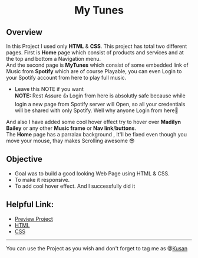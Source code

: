 
<h1 align="center">My Tunes</h1>

## Overview

In this Project I used only **HTML** & **CSS**. This project has total two different pages. First is **Home** page which consist of products and services and at the top and bottom a Navigation menu. <br>And the second page is **MyTunes** which consist of some embedded link of Music from **Spotify** which are of course Playable, you can even Login to your Spotify account from here to play full music. <br>
- Leave this NOTE if you want<br>
**NOTE:** Rest Assure 👍 Login from here is absolutly safe because while login a new page from Spotify server will Open, so all your credentials will be shared with only Spotify. Well why anyone Login from here🤔<br>

And also I have added some cool hover effect try to hover over **Madilyn Bailey** or any other **Music frame** or **Nav link**/**buttons**.<br>
The **Home** page has a parralax background , It'll be fixed even though you move your mouse, thay makes Scrolling awesome 😎

## Objective
- Goal was to build a good looking Web Page using HTML & CSS.
- To make it responsive.
- To add cool hover effect. And I successfully did it


## Helpful Link:
* [Preview Project](https://kusankumar.github.io/Music-Landing-Page_myTunes/mytunes.html)
* [HTML](https://www.w3schools.com/html/default.asp)
* [CSS](https://www.w3schools.com/css/default.asp)


- - -
You can use the Project as you wish and don't forget to tag me as @<a href="https://github.com/Kusankumar/">Kusan</a>
